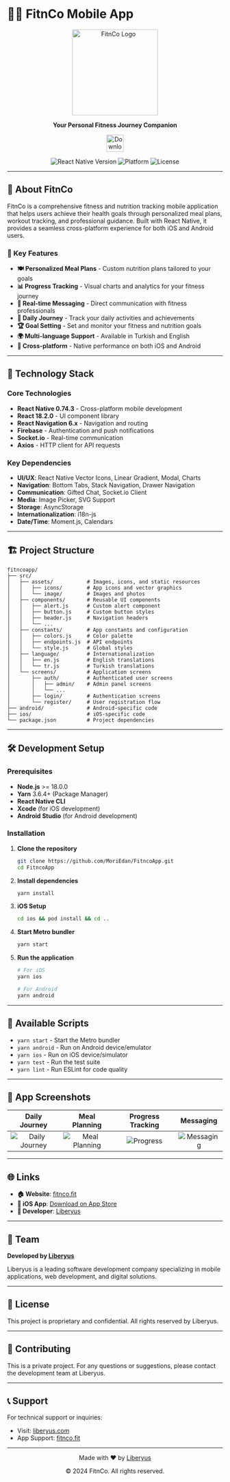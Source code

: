 # 🏃‍♀️ FitnCo Mobile App

<div align="center">
  <img src="[https://fitnco.fit/assets/images/logo.png](https://fitnco.fit/wp-content/uploads/2022/10/Fitn-Co-Logo-Animasyon-Final.gif](https://fitnco.fit/wp-content/uploads/2022/10/Fitn-Co-Logo-Animasyon-Final.gif)" alt="FitnCo Logo" width="200"/>
  
  <p align="center">
    <strong>Your Personal Fitness Journey Companion</strong>
  </p>
  
  <p align="center">
    <a href="https://apps.apple.com/tr/app/fitn-co/id1456247444?l=tr">
      <img src="https://developer.apple.com/app-store/marketing/guidelines/images/badge-download-on-the-app-store.svg" alt="Download on the App Store" height="40">
    </a>
  </p>
  
  <p align="center">
    <img src="https://img.shields.io/badge/React%20Native-0.74.3-61DAFB?style=for-the-badge&logo=react&logoColor=white" alt="React Native Version">
    <img src="https://img.shields.io/badge/Platform-iOS%20%7C%20Android-lightgrey?style=for-the-badge" alt="Platform">
    <img src="https://img.shields.io/badge/License-Private-red?style=for-the-badge" alt="License">
  </p>
</div>

---

## 📱 About FitnCo

FitnCo is a comprehensive fitness and nutrition tracking mobile application that helps users achieve their health goals through personalized meal plans, workout tracking, and professional guidance. Built with React Native, it provides a seamless cross-platform experience for both iOS and Android users.

### 🌟 Key Features

- **🍽️ Personalized Meal Plans** - Custom nutrition plans tailored to your goals
- **📊 Progress Tracking** - Visual charts and analytics for your fitness journey
- **💬 Real-time Messaging** - Direct communication with fitness professionals
- **📅 Daily Journey** - Track your daily activities and achievements
- **🏆 Goal Setting** - Set and monitor your fitness and nutrition goals
- **🌍 Multi-language Support** - Available in Turkish and English
- **📱 Cross-platform** - Native performance on both iOS and Android

---

## 🚀 Technology Stack

### Core Technologies
- **React Native 0.74.3** - Cross-platform mobile development
- **React 18.2.0** - UI component library
- **React Navigation 6.x** - Navigation and routing
- **Firebase** - Authentication and push notifications
- **Socket.io** - Real-time communication
- **Axios** - HTTP client for API requests

### Key Dependencies
- **UI/UX**: React Native Vector Icons, Linear Gradient, Modal, Charts
- **Navigation**: Bottom Tabs, Stack Navigation, Drawer Navigation
- **Communication**: Gifted Chat, Socket.io Client
- **Media**: Image Picker, SVG Support
- **Storage**: AsyncStorage
- **Internationalization**: i18n-js
- **Date/Time**: Moment.js, Calendars

---

## 🏗️ Project Structure

```
fitncoapp/
├── src/
│   ├── assets/           # Images, icons, and static resources
│   │   ├── icons/        # App icons and vector graphics
│   │   └── image/        # Images and photos
│   ├── components/       # Reusable UI components
│   │   ├── alert.js      # Custom alert component
│   │   ├── button.js     # Custom button styles
│   │   ├── header.js     # Navigation headers
│   │   └── ...
│   ├── constants/        # App constants and configuration
│   │   ├── colors.js     # Color palette
│   │   ├── endpoints.js  # API endpoints
│   │   └── style.js      # Global styles
│   ├── language/         # Internationalization
│   │   ├── en.js         # English translations
│   │   └── tr.js         # Turkish translations
│   └── screens/          # Application screens
│       ├── auth/         # Authenticated user screens
│       │   ├── admin/    # Admin panel screens
│       │   └── ...
│       ├── login/        # Authentication screens
│       └── register/     # User registration flow
├── android/              # Android-specific code
├── ios/                  # iOS-specific code
└── package.json          # Project dependencies
```

---

## 🛠️ Development Setup

### Prerequisites

- **Node.js** >= 18.0.0
- **Yarn** 3.6.4+ (Package Manager)
- **React Native CLI**
- **Xcode** (for iOS development)
- **Android Studio** (for Android development)

### Installation

1. **Clone the repository**
   ```bash
   git clone https://github.com/MoriEdan/FitncoApp.git
   cd FitncoApp
   ```

2. **Install dependencies**
   ```bash
   yarn install
   ```

3. **iOS Setup**
   ```bash
   cd ios && pod install && cd ..
   ```

4. **Start Metro bundler**
   ```bash
   yarn start
   ```

5. **Run the application**
   ```bash
   # For iOS
   yarn ios
   
   # For Android
   yarn android
   ```

---

## 📱 Available Scripts

- `yarn start` - Start the Metro bundler
- `yarn android` - Run on Android device/emulator
- `yarn ios` - Run on iOS device/simulator
- `yarn test` - Run the test suite
- `yarn lint` - Run ESLint for code quality

---

## 🎨 App Screenshots

| Daily Journey | Meal Planning | Progress Tracking | Messaging |
|:---:|:---:|:---:|:---:|
| ![Daily Journey](https://via.placeholder.com/200x400/FF6B6B/FFFFFF?text=Daily+Journey) | ![Meal Planning](https://via.placeholder.com/200x400/4ECDC4/FFFFFF?text=Meal+Planning) | ![Progress](https://via.placeholder.com/200x400/45B7D1/FFFFFF?text=Progress) | ![Messaging](https://via.placeholder.com/200x400/96CEB4/FFFFFF?text=Messaging) |

---

## 🌐 Links

- **🏠 Website**: [fitnco.fit](https://fitnco.fit/)
- **📱 iOS App**: [Download on App Store](https://apps.apple.com/tr/app/fitn-co/id1456247444?l=tr)
- **🏢 Developer**: [Liberyus](https://www.liberyus.com/)

---

## 👥 Team

**Developed by [Liberyus](https://www.liberyus.com/)**

Liberyus is a leading software development company specializing in mobile applications, web development, and digital solutions.

---

## 📄 License

This project is proprietary and confidential. All rights reserved by Liberyus.

---

## 🤝 Contributing

This is a private project. For any questions or suggestions, please contact the development team at Liberyus.

---

## 📞 Support

For technical support or inquiries:
- Visit: [liberyus.com](https://www.liberyus.com/)
- App Support: [fitnco.fit](https://fitnco.fit/)

---

<div align="center">
  <p>Made with ❤️ by <a href="https://www.liberyus.com/">Liberyus</a></p>
  <p>© 2024 FitnCo. All rights reserved.</p>
</div>

